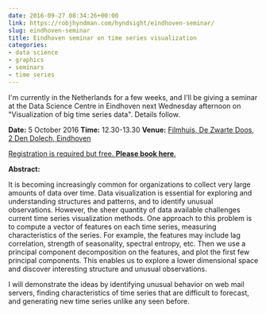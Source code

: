 ```yaml
---
date: 2016-09-27 08:34:26+00:00
link: https://robjhyndman.com/hyndsight/eindhoven-seminar/
slug: eindhoven-seminar
title: Eindhoven seminar on time series visualization
categories:
- data science
- graphics
- seminars
- time series
---
```


I'm currently in the Netherlands for a few weeks, and I'll be giving a seminar at the Data Science Centre in Eindhoven next Wednesday afternoon on "Visualization of big time series data". Details follow.<!-- more -->

**Date:** 5 October 2016
**Time:** 12.30-13.30
**Venue:** [Filmhuis, De Zwarte Doos, 2 Den Dolech, Eindhoven](https://goo.gl/maps/qM1yUtyZSzN2)

[Registration is required but free. **Please book here**.](https://www.eventbrite.nl/e/tickets-dsce-lecture-series-october-5-visualization-of-big-time-series-data-27876182412)

**Abstract:**

It is becoming increasingly common for organizations to collect very large amounts of data over time. Data visualization is essential for exploring and understanding structures and patterns, and to identify unusual observations. However, the sheer quantity of data available challenges current time series visualization methods. One approach to this problem is to compute a vector of features on each time series, measuring characteristics of the series. For example, the features may include lag correlation, strength of seasonality, spectral entropy, etc. Then we use a principal component decomposition on the features, and plot the first few principal components. This enables us to explore a lower dimensional space and discover interesting structure and unusual observations.

I will demonstrate the ideas by identifying unusual behavior on web mail servers, finding characteristics of time series that are difficult to forecast, and generating new time series unlike any seen before.
